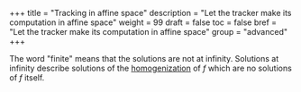 +++
title = "Tracking in affine space"
description = "Let the tracker make its computation in affine space"
weight = 99
draft = false
toc = false
bref = "Let the tracker make its computation in affine space"
group = "advanced"
+++

The word "finite" means that the solutions are not at infinity. Solutions at infinity describe solutions of the [homogenization](https://en.wikipedia.org/wiki/Homogeneous_polynomial#Homogenization) of $f$ which are no solutions of $f$ itself.
